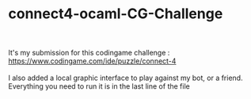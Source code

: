 # connect4-ocaml-CG-Challenge

<br><br>
It's my submission for this codingame challenge : https://www.codingame.com/ide/puzzle/connect-4
<br><br>
I also added a local graphic interface to play against my bot, or a friend. Everything you need to run it is in the last line of the file
